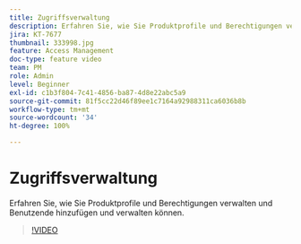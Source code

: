 ```yaml
---
title: Zugriffsverwaltung
description: Erfahren Sie, wie Sie Produktprofile und Berechtigungen verwalten und Benutzende hinzufügen und verwalten können.
jira: KT-7677
thumbnail: 333998.jpg
feature: Access Management
doc-type: feature video
team: PM
role: Admin
level: Beginner
exl-id: c1b3f804-7c41-4856-ba87-4d8e22abc5a9
source-git-commit: 81f5cc22d46f89ee1c7164a92988311ca6036b8b
workflow-type: tm+mt
source-wordcount: '34'
ht-degree: 100%

---
```


# Zugriffsverwaltung 

Erfahren Sie, wie Sie Produktprofile und Berechtigungen verwalten und Benutzende hinzufügen und verwalten können.

>[!VIDEO](https://video.tv.adobe.com/v/333998?quality=12&learn=on)
